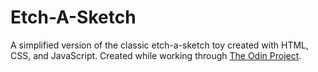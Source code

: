# Etch-A-Sketch

A simplified version of the classic etch-a-sketch toy created with HTML, CSS, and JavaScript. Created while working through [The Odin Project](https://www.theodinproject.com/dashboard).
